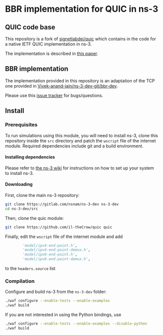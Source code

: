 BBR implementation for QUIC in ns-3
================================

## QUIC code base
This repository is a fork of [signetlabdei/quic](https://github.com/signetlabdei/quic) which contains in the code for a native IETF QUIC implementation in ns-3.

The implementation is described in [this paper](https://arxiv.org/abs/1902.06121).

## BBR implementation
The implementation provided in this repository is an adaptation of the TCP one provided in [Vivek-anand-jain/ns-3-dev-git/bbr-dev](https://github.com/Vivek-anand-jain/ns-3-dev-git/tree/bbr-dev).

Please use this [issue tracker](https://github.com/il-theCrow/quic-ns-3/issues) for bugs/questions.

## Install

### Prerequisites ###

To run simulations using this module, you will need to install ns-3, clone
this repository inside the `src` directory and patch the `wscript` file of the internet module. 
Required dependencies include git and a build environment.

#### Installing dependencies ####

Please refer to [the ns-3 wiki](https://www.nsnam.org/wiki/Installation) for instructions on how to set up your system to install ns-3.

#### Downloading #####

First, clone the main ns-3 repository:

```bash
git clone https://gitlab.com/nsnam/ns-3-dev ns-3-dev
cd ns-3-dev/src
```

Then, clone the quic module:
```bash
git clone https://github.com/il-theCrow/quic quic
```

Finally, edit the `wscript` file of the internet module and add
```python
        'model/ipv4-end-point.h',
        'model/ipv4-end-point-demux.h',
        'model/ipv6-end-point.h',
        'model/ipv6-end-point-demux.h',
```
to the `headers.source` list

### Compilation ###

Configure and build ns-3 from the `ns-3-dev` folder:

```bash
./waf configure --enable-tests --enable-examples
./waf build
```

If you are not interested in using the Python bindings, use
```bash
./waf configure --enable-tests --enable-examples --disable-python
./waf build
```
